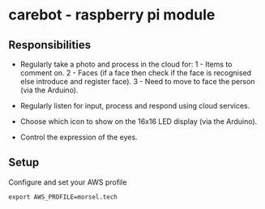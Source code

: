 carebot - raspberry pi module
=============================

Responsibilities
----------------

- Regularly take a photo and process in the cloud for:
  1 - Items to comment on.
  2 - Faces (if a face then check if the face is recognised else introduce and register face).
  3 - Need to move to face the person (via the Arduino).

- Regularly listen for input, process and respond using cloud services.

- Choose which icon to show on the 16x16 LED display (via the Arduino).

- Control the expression of the eyes.

Setup
-----

Configure and set your AWS profile
```
export AWS_PROFILE=morsel.tech
```
